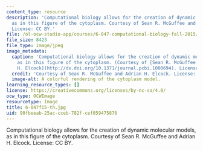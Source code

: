 ```yaml
---
content_type: resource
description: 'Computational biology allows for the creation of dynamic molecular models,
  as in this figure of the cytoplasm. Courtesy of Sean R. McGuffee and Adrian H. Elcock.
  License: CC BY.'
file: /ol-ocw-studio-app/courses/6-047-computational-biology-fall-2015/90fbeeab25accceb782fcef059475876_6-047f15-th.jpg
file_size: 8423
file_type: image/jpeg
image_metadata:
  caption: 'Computational biology allows for the creation of dynamic molecular models,
    as in this figure of the cytoplasm. (Courtesy of [Sean R. McGuffee and Adrian
    H. Elcock](http://dx.doi.org/10.1371/journal.pcbi.1000694). License: CC BY.)'
  credit: 'Courtesy of Sean R. McGuffee and Adrian H. Elcock. License: CC BY.'
  image-alt: A colorful rendering of the cytoplasm model.
learning_resource_types: []
license: https://creativecommons.org/licenses/by-nc-sa/4.0/
ocw_type: OCWImage
resourcetype: Image
title: 6-047f15-th.jpg
uid: 90fbeeab-25ac-cceb-782f-cef059475876
---
```

Computational biology allows for the creation of dynamic molecular models, as in this figure of the cytoplasm. Courtesy of Sean R. McGuffee and Adrian H. Elcock. License: CC BY.